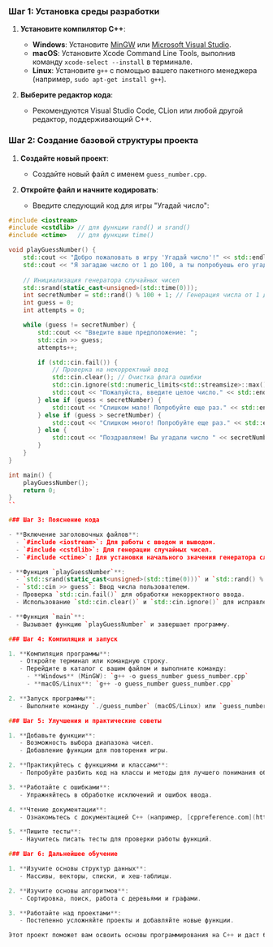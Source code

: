 ### Шаг 1: Установка среды разработки

1. **Установите компилятор C++**:
   - **Windows**: Установите [MinGW](http://www.mingw.org/) или [Microsoft Visual Studio](https://visualstudio.microsoft.com/).
   - **macOS**: Установите Xcode Command Line Tools, выполнив команду `xcode-select --install` в терминале.
   - **Linux**: Установите `g++` с помощью вашего пакетного менеджера (например, `sudo apt-get install g++`).

2. **Выберите редактор кода**:
   - Рекомендуются Visual Studio Code, CLion или любой другой редактор, поддерживающий C++.

### Шаг 2: Создание базовой структуры проекта

1. **Создайте новый проект**:
   - Создайте новый файл с именем `guess_number.cpp`.

2. **Откройте файл и начните кодировать**:
   - Введите следующий код для игры "Угадай число":

```cpp
#include <iostream>
#include <cstdlib> // для функции rand() и srand()
#include <ctime>   // для функции time()

void playGuessNumber() {
    std::cout << "Добро пожаловать в игру 'Угадай число'!" << std::endl;
    std::cout << "Я загадаю число от 1 до 100, а ты попробуешь его угадать." << std::endl;
    
    // Инициализация генератора случайных чисел
    std::srand(static_cast<unsigned>(std::time(0)));
    int secretNumber = std::rand() % 100 + 1; // Генерация числа от 1 до 100
    int guess = 0;
    int attempts = 0;

    while (guess != secretNumber) {
        std::cout << "Введите ваше предположение: ";
        std::cin >> guess;
        attempts++;

        if (std::cin.fail()) {
            // Проверка на некорректный ввод
            std::cin.clear(); // Очистка флага ошибки
            std::cin.ignore(std::numeric_limits<std::streamsize>::max(), '\n'); // Очистка остатка ввода
            std::cout << "Пожалуйста, введите целое число." << std::endl;
        } else if (guess < secretNumber) {
            std::cout << "Слишком мало! Попробуйте еще раз." << std::endl;
        } else if (guess > secretNumber) {
            std::cout << "Слишком много! Попробуйте еще раз." << std::endl;
        } else {
            std::cout << "Поздравляем! Вы угадали число " << secretNumber << " за " << attempts << " попыток." << std::endl;
        }
    }
}

int main() {
    playGuessNumber();
    return 0;
}
``

### Шаг 3: Пояснение кода

- **Включение заголовочных файлов**:
  - `#include <iostream>`: Для работы с вводом и выводом.
  - `#include <cstdlib>`: Для генерации случайных чисел.
  - `#include <ctime>`: Для установки начального значения генератора случайных чисел.

- **Функция `playGuessNumber`**:
  - `std::srand(static_cast<unsigned>(std::time(0)))` и `std::rand() % 100 + 1`: Инициализация генератора случайных чисел и генерация числа от 1 до 100.
  - `std::cin >> guess`: Ввод числа пользователем.
  - Проверка `std::cin.fail()` для обработки некорректного ввода.
  - Использование `std::cin.clear()` и `std::cin.ignore()` для исправления ошибок ввода.

- **Функция `main`**:
  - Вызывает функцию `playGuessNumber` и завершает программу.

### Шаг 4: Компиляция и запуск

1. **Компиляция программы**:
   - Откройте терминал или командную строку.
   - Перейдите в каталог с вашим файлом и выполните команду:
     - **Windows** (MinGW): `g++ -o guess_number guess_number.cpp`
     - **macOS/Linux**: `g++ -o guess_number guess_number.cpp`

2. **Запуск программы**:
   - Выполните команду `./guess_number` (macOS/Linux) или `guess_number.exe` (Windows) для запуска программы.

### Шаг 5: Улучшения и практические советы

1. **Добавьте функции**:
   - Возможность выбора диапазона чисел.
   - Добавление функции для повторения игры.

2. **Практикуйтесь с функциями и классами**:
   - Попробуйте разбить код на классы и методы для лучшего понимания объектно-ориентированного программирования.

3. **Работайте с ошибками**:
   - Упражняйтесь в обработке исключений и ошибок ввода.

4. **Чтение документации**:
   - Ознакомьтесь с документацией C++ (например, [cppreference.com](https://en.cppreference.com/w/)) для понимания стандартных библиотек.

5. **Пишите тесты**:
   - Научитесь писать тесты для проверки работы функций.

### Шаг 6: Дальнейшее обучение

1. **Изучите основы структур данных**:
   - Массивы, векторы, списки, и хеш-таблицы.

2. **Изучите основы алгоритмов**:
   - Сортировка, поиск, работа с деревьями и графами.

3. **Работайте над проектами**:
   - Постепенно усложняйте проекты и добавляйте новые функции.

Этот проект поможет вам освоить основы программирования на C++ и даст базу для перехода к более сложным проектам. Если у вас возникнут вопросы или потребуется дополнительная помощь, не стесняйтесь обращаться!